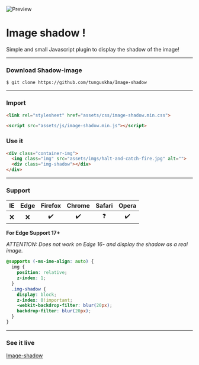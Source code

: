 ![Preview](https://raw.githubusercontent.com/tunguskha/Image-shadow/master/assets/imgs/Preview.jpg)
# Image shadow !

Simple and small Javascript plugin to display the shadow of the image!

---

### Download Shadow-image
```
$ git clone https://github.com/tunguskha/Image-shadow
```

---

### Import
```html
<link rel="stylesheet" href="assets/css/image-shadow.min.css">

<script src="assets/js/image-shadow.min.js"></script>
```

### Use it
```html
<div class="container-img">
  <img class="img" src="assets/imgs/halt-and-catch-fire.jpg" alt="">
  <div class="img-shadow"></div>
</div>
```

---

### Support
| IE | Edge| Firefox | Chrome | Safari | Opera |
|:-:|:--:|:-:|:-:|:-:|:-:|
|:x:| :x: |:heavy_check_mark:|:heavy_check_mark:|:question:|:heavy_check_mark:|

**For Edge Support 17+**

*ATTENTION: Does not work on Edge 16- and display the shadow as a real image.*

```css
@supports (-ms-ime-align: auto) {
  img {
    position: relative;
    z-index: 1;
  }
  .img-shadow {
    display: block;
    z-index: 0!important;
    -webkit-backdrop-filter: blur(20px);
    backdrop-filter: blur(20px);
  }
}
```

---

### See it live
[Image-shadow](https://tunguskha.github.io/Image-shadow/)
